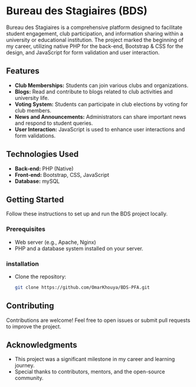 # Bureau des Stagiaires (BDS)

Bureau des Stagiaires is a comprehensive platform designed to facilitate student engagement, club participation, and information sharing within a university or educational institution. The project marked the beginning of my career, utilizing native PHP for the back-end, Bootstrap & CSS for the design, and JavaScript for form validation and user interaction.

## Features

- **Club Memberships:** Students can join various clubs and organizations.
- **Blogs:** Read and contribute to blogs related to club activities and university life.
- **Voting System:** Students can participate in club elections by voting for club members.
- **News and Announcements:** Administrators can share important news and respond to student queries.
- **User Interaction:** JavaScript is used to enhance user interactions and form validations.

## Technologies Used

- **Back-end:** PHP (Native)
- **Front-end:** Bootstrap, CSS, JavaScript
- **Database:** mySQL

## Getting Started

Follow these instructions to set up and run the BDS project locally.

### Prerequisites

- Web server (e.g., Apache, Nginx)
- PHP and a database system installed on your server.

### installation 

- Clone the repository:

   ```bash
   git clone https://github.com/OmarKhouya/BDS-PFA.git

## Contributing
Contributions are welcome! Feel free to open issues or submit pull requests to improve the project.

## Acknowledgments
- This project was a significant milestone in my career and learning journey.
- Special thanks to contributors, mentors, and the open-source community.
